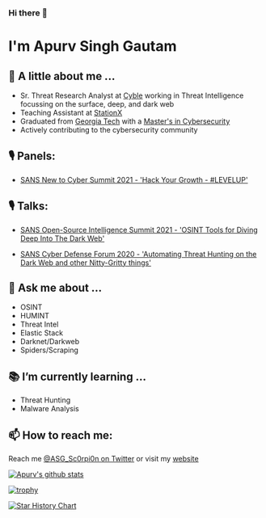 ### Hi there 👋

# I'm Apurv Singh Gautam

## :man: A little about me ...

- Sr. Threat Research Analyst at [Cyble](https://www.cyble.com) working in Threat Intelligence focussing on the surface, deep, and dark web
- Teaching Assistant at [StationX](https://www.stationx.net/)
- Graduated from [Georgia Tech](https://www.gatech.edu/) with a [Master's in Cybersecurity](https://cyber.gatech.edu/)
- Actively contributing to the cybersecurity community

## 🎙 Panels:

- [SANS New to Cyber Summit 2021 - 'Hack Your Growth - #LEVELUP'](https://youtu.be/D3V6uV4Iu0c)

## 🎙 Talks:

- [SANS Open-Source Intelligence Summit 2021 - 'OSINT Tools for Diving Deep Into The Dark Web'](https://youtu.be/ywUxkvCK96w)

- [SANS Cyber Defense Forum 2020 - 'Automating Threat Hunting on the Dark Web and other Nitty-Gritty things'](https://youtu.be/LywwMq--VS0)

## :speech_balloon: Ask me about ...
- OSINT
- HUMINT
- Threat Intel
- Elastic Stack
- Darknet/Darkweb
- Spiders/Scraping

## :books: I’m currently learning ...
- Threat Hunting
- Malware Analysis

## 📫 How to reach me:
Reach me [@ASG_Sc0rpi0n on Twitter](https://twitter.com/ASG_Sc0rpi0n) or visit my [website](https://apurvsinghgautam.me/)

[![Apurv's github stats](https://github-readme-stats.vercel.app/api?username=apurvsinghgautam&count_private=true&include_all_commits=true&hide=issues&show_icons=true&theme=prussian)](https://github.com/anuraghazra/github-readme-stats)

[![trophy](https://github-profile-trophy.vercel.app/?username=apurvsinghgautam&theme=onedark&title=Followers,Stars,PullRequest,Repositories,MultiLanguage,Commits)](https://github.com/ryo-ma/github-profile-trophy)

[![Star History Chart](https://api.star-history.com/svg?repos=apurvsinghgautam/dark-web-osint-tools,apurvsinghgautam/conference-talks,apurvsinghgautam/HTTP-Reverse-Shell&type=Date)](https://star-history.com/#apurvsinghgautam/dark-web-osint-tools&apurvsinghgautam/conference-talks&apurvsinghgautam/HTTP-Reverse-Shell&Date)


